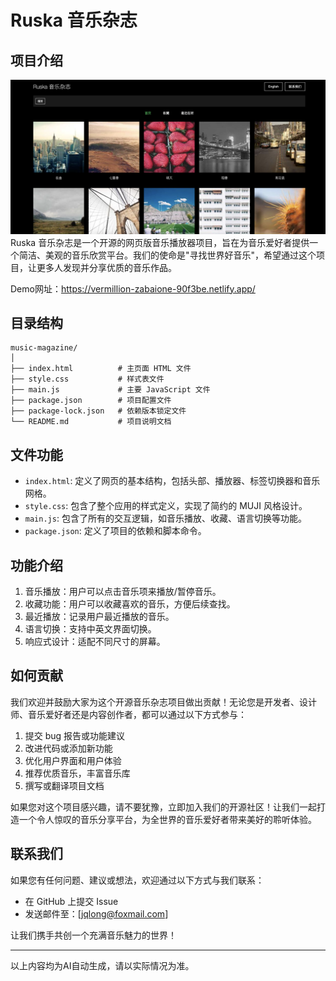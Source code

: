 # Ruska 音乐杂志

## 项目介绍
![首页展示demo](首页展示demo.png)
Ruska 音乐杂志是一个开源的网页版音乐播放器项目，旨在为音乐爱好者提供一个简洁、美观的音乐欣赏平台。我们的使命是"寻找世界好音乐"，希望通过这个项目，让更多人发现并分享优质的音乐作品。

Demo网址：https://vermillion-zabaione-90f3be.netlify.app/

## 目录结构

```
music-magazine/
│
├── index.html          # 主页面 HTML 文件
├── style.css           # 样式表文件
├── main.js             # 主要 JavaScript 文件
├── package.json        # 项目配置文件
├── package-lock.json   # 依赖版本锁定文件
└── README.md           # 项目说明文档
```

## 文件功能

- `index.html`: 定义了网页的基本结构，包括头部、播放器、标签切换器和音乐网格。
- `style.css`: 包含了整个应用的样式定义，实现了简约的 MUJI 风格设计。
- `main.js`: 包含了所有的交互逻辑，如音乐播放、收藏、语言切换等功能。
- `package.json`: 定义了项目的依赖和脚本命令。

## 功能介绍

1. 音乐播放：用户可以点击音乐项来播放/暂停音乐。
2. 收藏功能：用户可以收藏喜欢的音乐，方便后续查找。
3. 最近播放：记录用户最近播放的音乐。
4. 语言切换：支持中英文界面切换。
5. 响应式设计：适配不同尺寸的屏幕。

## 如何贡献

我们欢迎并鼓励大家为这个开源音乐杂志项目做出贡献！无论您是开发者、设计师、音乐爱好者还是内容创作者，都可以通过以下方式参与：

1. 提交 bug 报告或功能建议
2. 改进代码或添加新功能
3. 优化用户界面和用户体验
4. 推荐优质音乐，丰富音乐库
5. 撰写或翻译项目文档

如果您对这个项目感兴趣，请不要犹豫，立即加入我们的开源社区！让我们一起打造一个令人惊叹的音乐分享平台，为全世界的音乐爱好者带来美好的聆听体验。

## 联系我们

如果您有任何问题、建议或想法，欢迎通过以下方式与我们联系：

- 在 GitHub 上提交 Issue
- 发送邮件至：[jqlong@foxmail.com]

让我们携手共创一个充满音乐魅力的世界！

---
以上内容均为AI自动生成，请以实际情况为准。